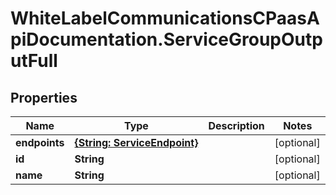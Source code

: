 # WhiteLabelCommunicationsCPaasApiDocumentation.ServiceGroupOutputFull

## Properties

Name | Type | Description | Notes
------------ | ------------- | ------------- | -------------
**endpoints** | [**{String: ServiceEndpoint}**](ServiceEndpoint.md) |  | [optional] 
**id** | **String** |  | [optional] 
**name** | **String** |  | [optional] 



